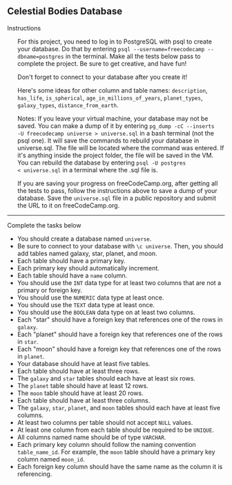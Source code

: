 <h2>Celestial Bodies Database</h2>

Instructions
<ul>
For this project, you need to log in to PostgreSQL with psql to create your database. Do that by entering <code>psql --username=freecodecamp --dbname=postgres</code> in the terminal. Make all the tests below pass to complete the project. Be sure to get creative, and have fun!

Don't forget to connect to your database after you create it!

Here's some ideas for other column and table names: <code>description</code>, <code>has_life</code>, <code>is_spherical</code>, <code>age_in_millions_of_years</code>, <code>planet_types</code>, <code>galaxy_types</code>, <code>distance_from_earth</code>.

Notes:
If you leave your virtual machine, your database may not be saved. You can make a dump of it by entering <code>pg_dump -cC --inserts -U freecodecamp universe > universe.sql</code> in a bash terminal (not the psql one). It will save the commands to rebuild your database in universe.sql. The file will be located where the command was entered. If it's anything inside the project folder, the file will be saved in the VM. You can rebuild the database by entering <code>psql -U postgres < universe.sql</code> in a terminal where the .sql file is.

If you are saving your progress on freeCodeCamp.org, after getting all the tests to pass, follow the instructions above to save a dump of your database. Save the <code>universe.sql</code> file in a public repository and submit the URL to it on freeCodeCamp.org.
</ul>

<hr>

Complete the tasks below
<ul>
<li>You should create a database named <code>universe</code>.</li>

<li>Be sure to connect to your database with <code>\c universe</code>. Then, you should add tables named galaxy, star, planet, and moon.</li>

<li>Each table should have a primary key.</li>

<li>Each primary key should automatically increment.</li>

<li>Each table should have a <code>name</code> column.</li>

<li>You should use the <code>INT</code> data type for at least two columns that are not a primary or foreign key.</li>

<li>You should use the <code>NUMERIC</code> data type at least once.</li>

<li>You should use the <code>TEXT</code> data type at least once.</li>

<li>You should use the <code>BOOLEAN</code> data type on at least two columns.</li>

<li>Each "star" should have a foreign key that references one of the rows in <code>galaxy</code>.</li>

<li>Each "planet" should have a foreign key that references one of the rows in <code>star</code>.</li>

<li>Each "moon" should have a foreign key that references one of the rows in <code>planet</code>.</li>

<li>Your database should have at least five tables.</li>

<li>Each table should have at least three rows.</li>

<li>The <code>galaxy</code> and <code>star</code> tables should each have at least six rows.</li>

<li>The <code>planet</code> table should have at least 12 rows.</li>

<li>The <code>moon</code> table should have at least 20 rows.</li>

<li>Each table should have at least three columns.</li>

<li>The <code>galaxy</code>, <code>star</code>, <code>planet</code>, and <code>moon</code> tables should each have at least five columns.</li>

<li>At least two columns per table should not accept <code>NULL</code> values.</li>

<li>At least one column from each table should be required to be <code>UNIQUE</code>.</li>

<li>All columns named name should be of type <code>VARCHAR</code>.</li>

<li>Each primary key column should follow the naming convention <code>table_name_id</code>. For example, the <code>moon</code> table should have a primary key column named <code>moon_id</code>.</li>

<li>Each foreign key column should have the same name as the column it is referencing.</li>
</ul>
